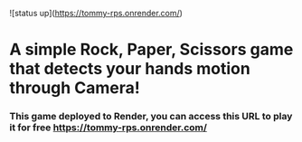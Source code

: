 !\[status up\](https://tommy-rps.onrender.com/)
# A simple Rock, Paper, Scissors game that detects your hands motion through Camera!

### This game deployed to Render, you can access this URL to play it for free https://tommy-rps.onrender.com/

